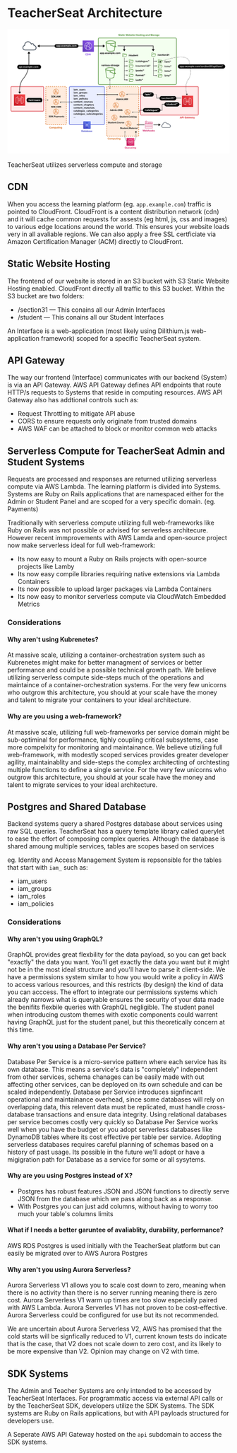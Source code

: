 # TeacherSeat Architecture

![](media/overview-architecture-cloud.png)

TeacherSeat utilizes serverless compute and storage 

## CDN  

When you access the learning platform (eg. `app.example.com`) traffic is pointed to CloudFront. CloudFront is a content distribution network (cdn) and it will cache common requests for assests (eg html, js, css and images) to various edge locations around the world. This ensures your website loads very in all avaliable regions. We can also apply a free SSL certficiate via Amazon Certification Manager (ACM) directly to CloudFront.

## Static Website Hosting

The frontend of our website is stored in an S3 bucket with S3 Static Website Hosting enabled. CloudFront directly all traffic to this S3 bucket. Within the S3 bucket are two folders:
- /section31 — This conains all our Admin Interfaces
- /student  — This conains all our Student Interfaces

An Interface is a web-application (most likely using Dilithium.js web-application framework) scoped for a specific TeacherSeat system.

## API Gateway

The way our frontend (Interface) communicates with our backend (System) is via an API Gateway. AWS API Gateway defines API endpoints that route HTTP/s requests to Systems that reside in computing resources. AWS API Gateway also has addtional controls such as:
- Request Throttling to mitigate API abuse
- CORS to ensure requests only originate from trusted domains
- AWS WAF can be attached to block or monitor common web attacks

## Serverless Compute for TeacherSeat Admin and Student Systems

Requests are processed and responses are returned utilizing serverless compute via AWS Lambda. The learning platform is divided into Systems. Systems are Ruby on Rails applications that are namespaced either for the Admin or Student Panel and are scoped for a very specific domain. (eg. Payments)

Traditionally with serverless compute utilizing full web-frameworks like Ruby on Rails was not possible or advised for serverless architecure. However recent immprovements with AWS Lamda and open-source project now make serverless ideal for full web-framework:

- Its now easy to mount a Ruby on Rails projects with open-source projects like Lamby
- Its now easy compile libraries requiring native extensions via Lambda Containers
- Its now possible to upload larger packages via Lambda Containers
- Its now easy to monitor serverless compute via CloudWatch Embedded Metrics

### Considerations

#### Why aren't using Kubrenetes? 
At massive scale, utilizing a container-orchestration system such as Kubrenetes might make for better managment of services or better performance and could be a possible technical growth path. We believe utilizing serverless compute side-steps much of the operations and maintaince of a container-orchestration systems. For the very few unicorns who outgrow this architecture, you should at your scale have the money and talent to migrate your containers to your ideal architecture.

#### Why are you using a web-framework?
At massive scale, utilizing full web-frameworks per service domain might be sub-optiminal for performance, tighly coupling critical subsystems, case more compelxity for monitoring and maintainance. We believe utiziling full web-framework, with modestly scoped services provides greater developer agility, maintainablity and side-steps the complex architecting of orchtesting multiple functions to define a single service. For the very few unicorns who outgrow this architecture, you should at your scale have the money and talent to migrate services to your ideal architecture.

## Postgres and Shared Database

Backend systems query a shared Postgres database about services using raw SQL queries. TeacherSeat has a query template library called querylet to ease the effort of composing complex queries. Although the database is shared amoung multiple services, tables are scopes based on services 

eg. Identity and Access Management System is repsonsible for the tables that start with `iam_` such as:
- iam_users
- iam_groups
- iam_roles
- iam_policies


### Considerations

#### Why aren't you using GraphQL?
GraphQL provides great flexbility for the data payload, so you can get back "exactly" the data you want. You'll get exactly the data you want but it might not be in the most ideal structure and you'll have to parse it client-side. We have a permissions system similar to how you would write a policy in AWS to access various resources, and this restricts (by design) the kind of data you can acccess. The effort to integrate our permissions systems which already narrows what is queryable  ensures the security of your data made the benifits flexbile queries with GraphQL negligible. The student panel when introducing custom themes with exotic components could warrent having GraphQL just for the student panel, but this theoretically concern at this time. 

#### Why aren't you using a Database Per Service?
Database Per Service is a micro-service pattern where each service has its own database. This means a service's data is "completely" independent from other services, schema chanages can be easily made with out affecting other services, can be deployed on its own schedule and can be scaled independently. Database per Service introduces signfincant operational and maintainance overhead, since some databases will rely on overlapping data, this relevent data must be replicated, must handle cross-database transactions and ensure data integrity. Using relational databases per service becomes costly very quickly so Database Per Service works  well when you have the budget or you adopt serverless databases like DynamoDB tables where its cost effective per table per service. Adopting serverless databases requires careful planning of schemas based on a history of past usage. Its possible in the future we'll adopt or have a migigration path for Database as a service for some or all sysytems.

#### Why are you using Postgres instead of X?
- Postgres has robust features JSON and JSON functions to directly serve JSON from the database which we pass along back as a response.
- With Postgres you can just add columns, without having to worry too much your table's columns limits

#### What if I needs a better garuntee of avaliablity, durability, performance? 

AWS RDS Postgres is used initially with the TeacherSeat platform but can easily be migrated over to AWS Aurora Postgres

#### Why aren't you using Aurora Serverless?

Aurora Serverless V1 allows you to scale cost down to zero, meaning when there is no activity than there is no server running meaning there is zero cost. Aurora Serverless V1 warm up times are too slow especially paired with AWS Lambda. Aurora Serverles V1 has not proven to be cost-effective. Aurora Serverless could be configured for use but its not recommended.

We are uncertain about Aurora Serverless V2, AWS has promised that the cold starts will be signfically reduced to V1, current known tests do indicate that is the case, that V2 does not scale down to zero cost, and its likely to be more expensive than V2. Opinion may change on V2 with time.

## SDK Systems

The Admin and Teacher Systems are only intended to be accessed by TeacherSeat Interfaces. For programmatic access via external API calls or by the TeacherSeat SDK, developers utilize the SDK Systems. The SDK systems are Ruby on Rails applications, but with API payloads structured for developers use.

A Seperate AWS API Gateway hosted on the `api` subdomain to access the SDK systems.
